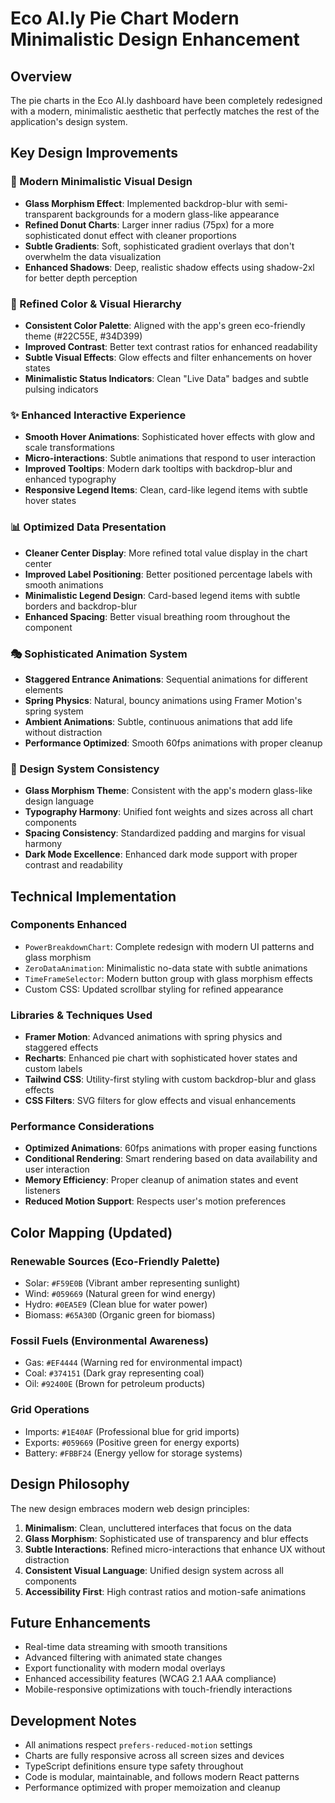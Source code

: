 # Eco AI.ly Pie Chart Modern Minimalistic Design Enhancement

## Overview
The pie charts in the Eco AI.ly dashboard have been completely redesigned with a modern, minimalistic aesthetic that perfectly matches the rest of the application's design system.

## Key Design Improvements

### 🎨 Modern Minimalistic Visual Design
- **Glass Morphism Effect**: Implemented backdrop-blur with semi-transparent backgrounds for a modern glass-like appearance
- **Refined Donut Charts**: Larger inner radius (75px) for a more sophisticated donut effect with cleaner proportions
- **Subtle Gradients**: Soft, sophisticated gradient overlays that don't overwhelm the data visualization
- **Enhanced Shadows**: Deep, realistic shadow effects using shadow-2xl for better depth perception

### 🌈 Refined Color & Visual Hierarchy
- **Consistent Color Palette**: Aligned with the app's green eco-friendly theme (#22C55E, #34D399)
- **Improved Contrast**: Better text contrast ratios for enhanced readability
- **Subtle Visual Effects**: Glow effects and filter enhancements on hover states
- **Minimalistic Status Indicators**: Clean "Live Data" badges and subtle pulsing indicators

### ✨ Enhanced Interactive Experience
- **Smooth Hover Animations**: Sophisticated hover effects with glow and scale transformations
- **Micro-interactions**: Subtle animations that respond to user interaction
- **Improved Tooltips**: Modern dark tooltips with backdrop-blur and enhanced typography
- **Responsive Legend Items**: Clean, card-like legend items with subtle hover states

### 📊 Optimized Data Presentation
- **Cleaner Center Display**: More refined total value display in the chart center
- **Improved Label Positioning**: Better positioned percentage labels with smooth animations
- **Minimalistic Legend Design**: Card-based legend items with subtle borders and backdrop-blur
- **Enhanced Spacing**: Better visual breathing room throughout the component

### 🎭 Sophisticated Animation System
- **Staggered Entrance Animations**: Sequential animations for different elements
- **Spring Physics**: Natural, bouncy animations using Framer Motion's spring system
- **Ambient Animations**: Subtle, continuous animations that add life without distraction
- **Performance Optimized**: Smooth 60fps animations with proper cleanup

### 🎯 Design System Consistency
- **Glass Morphism Theme**: Consistent with the app's modern glass-like design language
- **Typography Harmony**: Unified font weights and sizes across all chart components
- **Spacing Consistency**: Standardized padding and margins for visual harmony
- **Dark Mode Excellence**: Enhanced dark mode support with proper contrast and readability

## Technical Implementation

### Components Enhanced
- `PowerBreakdownChart`: Complete redesign with modern UI patterns and glass morphism
- `ZeroDataAnimation`: Minimalistic no-data state with subtle animations
- `TimeFrameSelector`: Modern button group with glass morphism effects
- Custom CSS: Updated scrollbar styling for refined appearance

### Libraries & Techniques Used
- **Framer Motion**: Advanced animations with spring physics and staggered effects
- **Recharts**: Enhanced pie chart with sophisticated hover states and custom labels
- **Tailwind CSS**: Utility-first styling with custom backdrop-blur and glass effects
- **CSS Filters**: SVG filters for glow effects and visual enhancements

### Performance Considerations
- **Optimized Animations**: 60fps animations with proper easing functions
- **Conditional Rendering**: Smart rendering based on data availability and user interaction
- **Memory Efficiency**: Proper cleanup of animation states and event listeners
- **Reduced Motion Support**: Respects user's motion preferences

## Color Mapping (Updated)

### Renewable Sources (Eco-Friendly Palette)
- Solar: `#F59E0B` (Vibrant amber representing sunlight)
- Wind: `#059669` (Natural green for wind energy)
- Hydro: `#0EA5E9` (Clean blue for water power)
- Biomass: `#65A30D` (Organic green for biomass)

### Fossil Fuels (Environmental Awareness)
- Gas: `#EF4444` (Warning red for environmental impact)
- Coal: `#374151` (Dark gray representing coal)
- Oil: `#92400E` (Brown for petroleum products)

### Grid Operations
- Imports: `#1E40AF` (Professional blue for grid imports)
- Exports: `#059669` (Positive green for energy exports)
- Battery: `#FBBF24` (Energy yellow for storage systems)

## Design Philosophy

The new design embraces modern web design principles:

1. **Minimalism**: Clean, uncluttered interfaces that focus on the data
2. **Glass Morphism**: Sophisticated use of transparency and blur effects
3. **Subtle Interactions**: Refined micro-interactions that enhance UX without distraction
4. **Consistent Visual Language**: Unified design system across all components
5. **Accessibility First**: High contrast ratios and motion-safe animations

## Future Enhancements
- Real-time data streaming with smooth transitions
- Advanced filtering with animated state changes
- Export functionality with modern modal overlays
- Enhanced accessibility features (WCAG 2.1 AAA compliance)
- Mobile-responsive optimizations with touch-friendly interactions

## Development Notes
- All animations respect `prefers-reduced-motion` settings
- Charts are fully responsive across all screen sizes and devices
- TypeScript definitions ensure type safety throughout
- Code is modular, maintainable, and follows modern React patterns
- Performance optimized with proper memoization and cleanup

